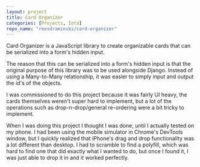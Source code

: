 ```yaml
---
layout: project
title: Card Organizer
categories: [Projects, Iota]
repo_name: "reesdraminski/card-organizer"
---
```


Card Organizer is a JavaScript library to create organizable cards that can be serialized into a form's hidden input.

The reason that this can be serialized into a form's hidden input is that the original purpose of this library was to be used alongside Django. Instead of using a Many-to-Many relationship, it was easier to simply input and output the id's of the objects.

I was commissioned to do this project because it was fairly UI heavy, the cards themselves weren't super hard to implement, but a lot of the operations such as drop-n-drop/general re-ordering were a bit tricky to implement.

When I was doing this project I thought I was done, until I actually tested on my phone. I had been using the mobile simulator in Chrome's DevTools window, but I quickly realized that iPhone's drag and drop functionality was a lot different than desktop. I had to scramble to find a polyfill, which was hard to find one that did exactly what I wanted to do, but once I found it, I was just able to drop it in and it worked perfectly.
